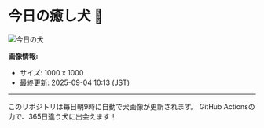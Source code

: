 # 今日の癒し犬 🐶
 
![今日の犬](https://teru-kuma.github.io/daily-character/daily.jpg?d=202509041013)

**画像情報:**
- サイズ: 1000 x 1000
- 最終更新: 2025-09-04 10:13 (JST)

---

このリポジトリは毎日朝9時に自動で犬画像が更新されます。
GitHub Actionsの力で、365日違う犬に出会えます！
